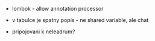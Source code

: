 - lombok - allow annotation processor
- v tabulce je spatny popis - ne shared variable, ale chat

- pripojovani k neleadrum?